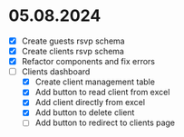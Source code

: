 # 05.08.2024

- [x] Create guests rsvp schema
- [x] Create clients rsvp schema
- [x] Refactor components and fix errors
- [ ] Clients dashboard
  - [x] Create client management table
  - [x] Add button to read client from excel
  - [x] Add client directly from excel
  - [x] Add button to delete client
  - [ ] Add button to redirect to clients page
